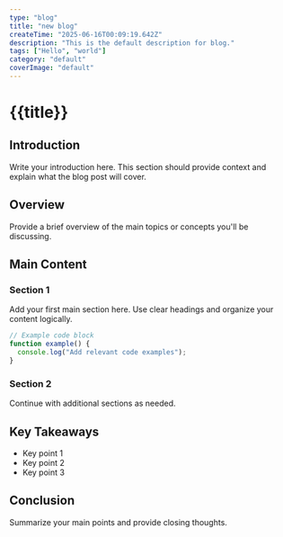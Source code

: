 ```yaml
---
type: "blog"
title: "new blog"
createTime: "2025-06-16T00:09:19.642Z"
description: "This is the default description for blog."
tags: ["Hello", "world"]
category: "default"
coverImage: "default"
---
```


# {{title}}

## Introduction

Write your introduction here. This section should provide context and explain what the blog post will cover.

## Overview

Provide a brief overview of the main topics or concepts you'll be discussing.

## Main Content

### Section 1

Add your first main section here. Use clear headings and organize your content logically.

```javascript
// Example code block
function example() {
  console.log("Add relevant code examples");
}
```

### Section 2

Continue with additional sections as needed.

## Key Takeaways

- Key point 1
- Key point 2
- Key point 3

## Conclusion

Summarize your main points and provide closing thoughts.
